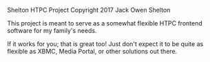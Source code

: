 Shelton HTPC Project
Copyright 2017
Jack Owen Shelton

This project is meant to serve as a somewhat flexible HTPC frontend software for my family's needs.

If it works for you; that is great too!  Just don't expect it to be quite as flexible as XBMC, Media Portal, or other solutions out there.